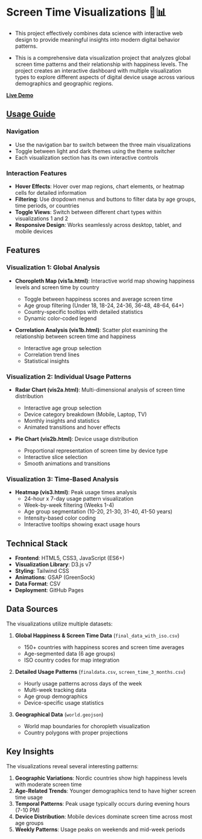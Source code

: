 # Screen Time Visualizations 📱📊

- This project effectively combines data science with interactive web design to provide meaningful insights into modern digital behavior patterns.

- This is a comprehensive data visualization project that analyzes global screen time patterns and their relationship with happiness levels. The project creates an interactive dashboard with multiple visualization types to explore different aspects of digital device usage across various demographics and geographic regions.

 **[Live Demo](https://mohith176.github.io/Screen_time_visualisation/)**

## [Usage Guide](https://youtu.be/mxZurvgmbfA?feature=shared)

### Navigation
- Use the navigation bar to switch between the three main visualizations
- Toggle between light and dark themes using the theme switcher
- Each visualization section has its own interactive controls

### Interaction Features
- **Hover Effects**: Hover over map regions, chart elements, or heatmap cells for detailed information
- **Filtering**: Use dropdown menus and buttons to filter data by age groups, time periods, or countries
- **Toggle Views**: Switch between different chart types within visualizations 1 and 2
- **Responsive Design**: Works seamlessly across desktop, tablet, and mobile devices

## Features

### Visualization 1: Global Analysis
- **Choropleth Map (vis1a.html)**: Interactive world map showing happiness levels and screen time by country
  - Toggle between happiness scores and average screen time
  - Age group filtering (Under 18, 18-24, 24-36, 36-48, 48-64, 64+)
  - Country-specific tooltips with detailed statistics
  - Dynamic color-coded legend

- **Correlation Analysis (vis1b.html)**: Scatter plot examining the relationship between screen time and happiness
  - Interactive age group selection
  - Correlation trend lines
  - Statistical insights

### Visualization 2: Individual Usage Patterns  
- **Radar Chart (vis2a.html)**: Multi-dimensional analysis of screen time distribution
  - Interactive age group selection
  - Device category breakdown (Mobile, Laptop, TV)
  - Monthly insights and statistics
  - Animated transitions and hover effects

- **Pie Chart (vis2b.html)**: Device usage distribution
  - Proportional representation of screen time by device type
  - Interactive slice selection
  - Smooth animations and transitions

### Visualization 3: Time-Based Analysis
- **Heatmap (vis3.html)**: Peak usage times analysis
  - 24-hour x 7-day usage pattern visualization
  - Week-by-week filtering (Weeks 1-4)
  - Age group segmentation (10-20, 21-30, 31-40, 41-50 years)
  - Intensity-based color coding
  - Interactive tooltips showing exact usage hours

## Technical Stack

- **Frontend**: HTML5, CSS3, JavaScript (ES6+)
- **Visualization Library**: D3.js v7
- **Styling**: Tailwind CSS
- **Animations**: GSAP (GreenSock)
- **Data Format**: CSV
- **Deployment**: GitHub Pages

## Data Sources

The visualizations utilize multiple datasets:

1. **Global Happiness & Screen Time Data** (`final_data_with_iso.csv`)
   - 150+ countries with happiness scores and screen time averages
   - Age-segmented data (6 age groups)
   - ISO country codes for map integration

2. **Detailed Usage Patterns** (`finaldata.csv`, `screen_time_3_months.csv`)
   - Hourly usage patterns across days of the week
   - Multi-week tracking data
   - Age group demographics
   - Device-specific usage statistics

3. **Geographical Data** (`world.geojson`)
   - World map boundaries for choropleth visualization
   - Country polygons with proper projections

## Key Insights

The visualizations reveal several interesting patterns:

1. **Geographic Variations**: Nordic countries show high happiness levels with moderate screen time
2. **Age-Related Trends**: Younger demographics tend to have higher screen time usage
3. **Temporal Patterns**: Peak usage typically occurs during evening hours (7-10 PM)
4. **Device Distribution**: Mobile devices dominate screen time across most age groups
5. **Weekly Patterns**: Usage peaks on weekends and mid-week periods


